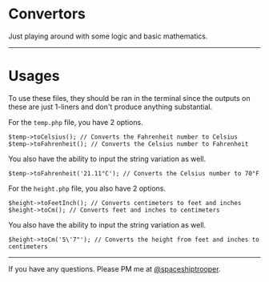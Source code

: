 # Convertors

Just playing around with some logic and basic mathematics.

---

# Usages

To use these files, they should be ran in the terminal since the outputs on these are just 1-liners and don't produce anything substantial.

For the `temp.php` file, you have 2 options.
```
$temp->toCelsius(); // Converts the Fahrenheit number to Celsius
$temp->toFahrenheit(); // Converts the Celsius number to Fahrenheit
```

You also have the ability to input the string variation as well.

```
$temp->toFahrenheit('21.11°C'); // Converts the Celsius number to 70°F
```

For the `height.php` file, you also have 2 options.
```
$height->toFeetInch(); // Converts centimeters to feet and inches
$height->toCm(); // Converts feet and inches to centimeters
```

You also have the ability to input the string variation as well.

```
$height->toCm('5\'7"'); // Converts the height from feet and inches to centimeters
```

---

If you have any questions. Please PM me at [@spaceshiptrooper](https://sitepoint.com/community/users/spaceshiptrooper).